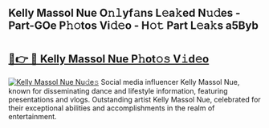 ## Kelly Massol Nue O𝚗𝚕yf𝚊ns L𝚎a𝚔ed N𝚞𝚍es - Part-GOe P𝚑𝚘tos Vi𝚍𝚎o - H𝚘𝚝 Part L𝚎a𝚔s a5Byb

# <h2><a href="http://kf05jv.oniu.top/?m=Kelly+Massol+Nue">🔗👉 🔴 Kelly Massol Nue P𝚑ot𝚘𝚜 V𝚒d𝚎o</a></h2>

[![Kelly Massol Nue Nu𝚍e𝚜](https://i.imgur.com/0qMVB7G.gif)](http://kf05jv.oniu.top/?m=Kelly+Massol+Nue)
Social media influencer Kelly Massol Nue, known for disseminating dance and lifestyle information, featuring presentations and vlogs. Outstanding artist Kelly Massol Nue, celebrated for their exceptional abilities and accomplishments in the realm of entertainment.  

